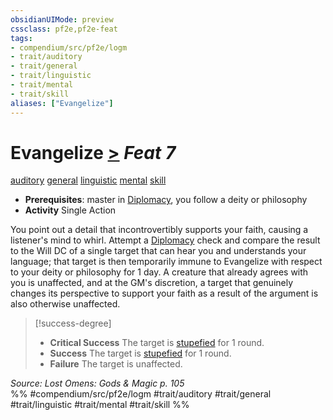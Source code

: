 ```yaml
---
obsidianUIMode: preview
cssclass: pf2e,pf2e-feat
tags:
- compendium/src/pf2e/logm
- trait/auditory
- trait/general
- trait/linguistic
- trait/mental
- trait/skill
aliases: ["Evangelize"]
---
```

# Evangelize  [>](chapter-9-playing-the-game.md#Actions "Single Action") *Feat 7*  
[auditory](auditory.md "Auditory Effect Trait")  [general](general.md "General Feat Trait")  [linguistic](linguistic.md "Linguistic Effect Trait")  [mental](mental.md "Mental Effect Trait")  [skill](skill.md "Skill Feat Trait")  

- **Prerequisites**: master in [Diplomacy](skills.md#Diplomacy), you follow a deity or philosophy
- **Activity** Single Action

You point out a detail that incontrovertibly supports your faith, causing a listener's mind to whirl. Attempt a [Diplomacy](skills.md#Diplomacy) check and compare the result to the Will DC of a single target that can hear you and understands your language; that target is then temporarily immune to Evangelize with respect to your deity or philosophy for 1 day. A creature that already agrees with you is unaffected, and at the GM's discretion, a target that genuinely changes its perspective to support your faith as a result of the argument is also otherwise unaffected.

> [!success-degree] 
> - **Critical Success** The target is [stupefied](conditions.md#Stupefied) for 1 round.
> - **Success** The target is [stupefied](conditions.md#Stupefied) for 1 round.
> - **Failure** The target is unaffected.

*Source: Lost Omens: Gods & Magic p. 105*  
%% #compendium/src/pf2e/logm #trait/auditory #trait/general #trait/linguistic #trait/mental #trait/skill %%